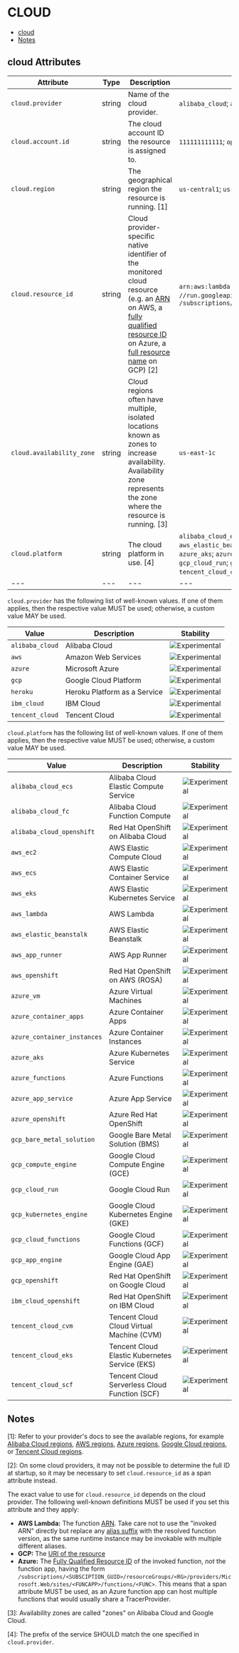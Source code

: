 
<!--- Hugo front matter used to generate the website version of this page:
--->

# CLOUD

- [cloud](#cloud)
- [Notes](#notes)

## cloud Attributes

| Attribute  | Type | Description  | Examples  | Stability |
|---|---|---|---|---|
| `cloud.provider` | string | Name of the cloud provider.  |`alibaba_cloud`; `aws`; `azure`; `gcp`; `heroku`; `ibm_cloud`; `tencent_cloud` | ![Experimental](https://img.shields.io/badge/-experimental-blue) |
| `cloud.account.id` | string | The cloud account ID the resource is assigned to.  |`111111111111`; `opentelemetry` | ![Experimental](https://img.shields.io/badge/-experimental-blue) |
| `cloud.region` | string | The geographical region the resource is running. [1] |`us-central1`; `us-east-1` | ![Experimental](https://img.shields.io/badge/-experimental-blue) |
| `cloud.resource_id` | string | Cloud provider-specific native identifier of the monitored cloud resource (e.g. an [ARN](https://docs.aws.amazon.com/general/latest/gr/aws-arns-and-namespaces.html) on AWS, a [fully qualified resource ID](https://learn.microsoft.com/rest/api/resources/resources/get-by-id) on Azure, a [full resource name](https://cloud.google.com/apis/design/resource_names#full_resource_name) on GCP) [2] |`arn:aws:lambda:REGION:ACCOUNT_ID:function:my-function`; `//run.googleapis.com/projects/PROJECT_ID/locations/LOCATION_ID/services/SERVICE_ID`; `/subscriptions/<SUBSCIPTION_GUID>/resourceGroups/<RG>/providers/Microsoft.Web/sites/<FUNCAPP>/functions/<FUNC>` | ![Experimental](https://img.shields.io/badge/-experimental-blue) |
| `cloud.availability_zone` | string | Cloud regions often have multiple, isolated locations known as zones to increase availability. Availability zone represents the zone where the resource is running. [3] |`us-east-1c` | ![Experimental](https://img.shields.io/badge/-experimental-blue) |
| `cloud.platform` | string | The cloud platform in use. [4] |`alibaba_cloud_ecs`; `alibaba_cloud_fc`; `alibaba_cloud_openshift`; `aws_ec2`; `aws_ecs`; `aws_eks`; `aws_lambda`; `aws_elastic_beanstalk`; `aws_app_runner`; `aws_openshift`; `azure_vm`; `azure_container_apps`; `azure_container_instances`; `azure_aks`; `azure_functions`; `azure_app_service`; `azure_openshift`; `gcp_bare_metal_solution`; `gcp_compute_engine`; `gcp_cloud_run`; `gcp_kubernetes_engine`; `gcp_cloud_functions`; `gcp_app_engine`; `gcp_openshift`; `ibm_cloud_openshift`; `tencent_cloud_cvm`; `tencent_cloud_eks`; `tencent_cloud_scf` | ![Experimental](https://img.shields.io/badge/-experimental-blue) |
|---|---|---|---|---|

`cloud.provider` has the following list of well-known values. If one of them applies, then the respective value MUST be used; otherwise, a custom value MAY be used.

| Value  | Description | Stability |
|---|---|---|
| `alibaba_cloud` | Alibaba Cloud |  ![Experimental](https://img.shields.io/badge/-experimental-blue) |
| `aws` | Amazon Web Services |  ![Experimental](https://img.shields.io/badge/-experimental-blue) |
| `azure` | Microsoft Azure |  ![Experimental](https://img.shields.io/badge/-experimental-blue) |
| `gcp` | Google Cloud Platform |  ![Experimental](https://img.shields.io/badge/-experimental-blue) |
| `heroku` | Heroku Platform as a Service |  ![Experimental](https://img.shields.io/badge/-experimental-blue) |
| `ibm_cloud` | IBM Cloud |  ![Experimental](https://img.shields.io/badge/-experimental-blue) |
| `tencent_cloud` | Tencent Cloud |  ![Experimental](https://img.shields.io/badge/-experimental-blue) |

`cloud.platform` has the following list of well-known values. If one of them applies, then the respective value MUST be used; otherwise, a custom value MAY be used.

| Value  | Description | Stability |
|---|---|---|
| `alibaba_cloud_ecs` | Alibaba Cloud Elastic Compute Service |  ![Experimental](https://img.shields.io/badge/-experimental-blue) |
| `alibaba_cloud_fc` | Alibaba Cloud Function Compute |  ![Experimental](https://img.shields.io/badge/-experimental-blue) |
| `alibaba_cloud_openshift` | Red Hat OpenShift on Alibaba Cloud |  ![Experimental](https://img.shields.io/badge/-experimental-blue) |
| `aws_ec2` | AWS Elastic Compute Cloud |  ![Experimental](https://img.shields.io/badge/-experimental-blue) |
| `aws_ecs` | AWS Elastic Container Service |  ![Experimental](https://img.shields.io/badge/-experimental-blue) |
| `aws_eks` | AWS Elastic Kubernetes Service |  ![Experimental](https://img.shields.io/badge/-experimental-blue) |
| `aws_lambda` | AWS Lambda |  ![Experimental](https://img.shields.io/badge/-experimental-blue) |
| `aws_elastic_beanstalk` | AWS Elastic Beanstalk |  ![Experimental](https://img.shields.io/badge/-experimental-blue) |
| `aws_app_runner` | AWS App Runner |  ![Experimental](https://img.shields.io/badge/-experimental-blue) |
| `aws_openshift` | Red Hat OpenShift on AWS (ROSA) |  ![Experimental](https://img.shields.io/badge/-experimental-blue) |
| `azure_vm` | Azure Virtual Machines |  ![Experimental](https://img.shields.io/badge/-experimental-blue) |
| `azure_container_apps` | Azure Container Apps |  ![Experimental](https://img.shields.io/badge/-experimental-blue) |
| `azure_container_instances` | Azure Container Instances |  ![Experimental](https://img.shields.io/badge/-experimental-blue) |
| `azure_aks` | Azure Kubernetes Service |  ![Experimental](https://img.shields.io/badge/-experimental-blue) |
| `azure_functions` | Azure Functions |  ![Experimental](https://img.shields.io/badge/-experimental-blue) |
| `azure_app_service` | Azure App Service |  ![Experimental](https://img.shields.io/badge/-experimental-blue) |
| `azure_openshift` | Azure Red Hat OpenShift |  ![Experimental](https://img.shields.io/badge/-experimental-blue) |
| `gcp_bare_metal_solution` | Google Bare Metal Solution (BMS) |  ![Experimental](https://img.shields.io/badge/-experimental-blue) |
| `gcp_compute_engine` | Google Cloud Compute Engine (GCE) |  ![Experimental](https://img.shields.io/badge/-experimental-blue) |
| `gcp_cloud_run` | Google Cloud Run |  ![Experimental](https://img.shields.io/badge/-experimental-blue) |
| `gcp_kubernetes_engine` | Google Cloud Kubernetes Engine (GKE) |  ![Experimental](https://img.shields.io/badge/-experimental-blue) |
| `gcp_cloud_functions` | Google Cloud Functions (GCF) |  ![Experimental](https://img.shields.io/badge/-experimental-blue) |
| `gcp_app_engine` | Google Cloud App Engine (GAE) |  ![Experimental](https://img.shields.io/badge/-experimental-blue) |
| `gcp_openshift` | Red Hat OpenShift on Google Cloud |  ![Experimental](https://img.shields.io/badge/-experimental-blue) |
| `ibm_cloud_openshift` | Red Hat OpenShift on IBM Cloud |  ![Experimental](https://img.shields.io/badge/-experimental-blue) |
| `tencent_cloud_cvm` | Tencent Cloud Cloud Virtual Machine (CVM) |  ![Experimental](https://img.shields.io/badge/-experimental-blue) |
| `tencent_cloud_eks` | Tencent Cloud Elastic Kubernetes Service (EKS) |  ![Experimental](https://img.shields.io/badge/-experimental-blue) |
| `tencent_cloud_scf` | Tencent Cloud Serverless Cloud Function (SCF) |  ![Experimental](https://img.shields.io/badge/-experimental-blue) |

## Notes

[1]: Refer to your provider's docs to see the available regions, for example [Alibaba Cloud regions](https://www.alibabacloud.com/help/doc-detail/40654.htm), [AWS regions](https://aws.amazon.com/about-aws/global-infrastructure/regions_az/), [Azure regions](https://azure.microsoft.com/global-infrastructure/geographies/), [Google Cloud regions](https://cloud.google.com/about/locations), or [Tencent Cloud regions](https://www.tencentcloud.com/document/product/213/6091).

[2]: On some cloud providers, it may not be possible to determine the full ID at startup,
so it may be necessary to set `cloud.resource_id` as a span attribute instead.

The exact value to use for `cloud.resource_id` depends on the cloud provider.
The following well-known definitions MUST be used if you set this attribute and they apply:

* **AWS Lambda:** The function [ARN](https://docs.aws.amazon.com/general/latest/gr/aws-arns-and-namespaces.html).
  Take care not to use the "invoked ARN" directly but replace any
  [alias suffix](https://docs.aws.amazon.com/lambda/latest/dg/configuration-aliases.html)
  with the resolved function version, as the same runtime instance may be invokable with
  multiple different aliases.
* **GCP:** The [URI of the resource](https://cloud.google.com/iam/docs/full-resource-names)
* **Azure:** The [Fully Qualified Resource ID](https://docs.microsoft.com/rest/api/resources/resources/get-by-id) of the invoked function,
  *not* the function app, having the form
  `/subscriptions/<SUBSCIPTION_GUID>/resourceGroups/<RG>/providers/Microsoft.Web/sites/<FUNCAPP>/functions/<FUNC>`.
  This means that a span attribute MUST be used, as an Azure function app can host multiple functions that would usually share
  a TracerProvider.

[3]: Availability zones are called "zones" on Alibaba Cloud and Google Cloud.

[4]: The prefix of the service SHOULD match the one specified in `cloud.provider`.

